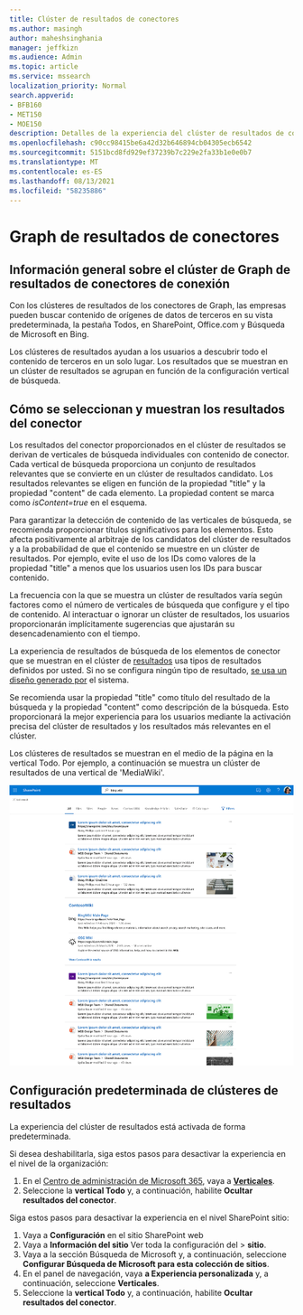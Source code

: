 ```yaml
---
title: Clúster de resultados de conectores
ms.author: masingh
author: maheshsinghania
manager: jeffkizn
ms.audience: Admin
ms.topic: article
ms.service: mssearch
localization_priority: Normal
search.appverid:
- BFB160
- MET150
- MOE150
description: Detalles de la experiencia del clúster de resultados de conectores
ms.openlocfilehash: c90cc98415be6a42d32b646894cb04305ecb6542
ms.sourcegitcommit: 5151bcd8fd929ef37239b7c229e2fa33b1e0e0b7
ms.translationtype: MT
ms.contentlocale: es-ES
ms.lasthandoff: 08/13/2021
ms.locfileid: "58235886"
---
```

# <a name="graph-connectors-result-cluster"></a>Graph de resultados de conectores

## <a name="overview-of-the-graph-connectors-result-cluster"></a>Información general sobre el clúster de Graph de resultados de conectores de conexión  

Con los clústeres de resultados de los conectores de Graph, las empresas  pueden buscar contenido de orígenes de datos de terceros en su vista predeterminada, la pestaña Todos, en SharePoint, Office.com y Búsqueda de Microsoft en Bing.

Los clústeres de resultados ayudan a los usuarios a descubrir todo el contenido de terceros en un solo lugar. Los resultados que se muestran en un clúster de resultados se agrupan en función de la configuración vertical de búsqueda.

## <a name="how-connector-results-are-selected-and-displayed"></a>Cómo se seleccionan y muestran los resultados del conector

Los resultados del conector proporcionados en el clúster de resultados se derivan de verticales de búsqueda individuales con contenido de conector. Cada vertical de búsqueda proporciona un conjunto de resultados relevantes que se convierte en un clúster de resultados candidato. Los resultados relevantes se eligen en función de la propiedad "title" y la propiedad "content" de cada elemento. La propiedad content se marca como *isContent=true* en el esquema.

Para garantizar la detección de contenido de las verticales de búsqueda, se recomienda proporcionar títulos significativos para los elementos. Esto afecta positivamente al arbitraje de los candidatos del clúster de resultados y a la probabilidad de que el contenido se muestre en un clúster de resultados. Por ejemplo, evite el uso de los IDs como valores de la propiedad "title" a menos que los usuarios usen los IDs para buscar contenido.

La frecuencia con la que se muestra un clúster de resultados varía según factores como el número de verticales de búsqueda que configure y el tipo de contenido. Al interactuar o ignorar un clúster de resultados, los usuarios proporcionarán implícitamente sugerencias que ajustarán su desencadenamiento con el tiempo.

La experiencia de resultados de búsqueda de los elementos de conector que se muestran en el clúster de [resultados](./customize-search-page.md#create-your-own-result-type) usa tipos de resultados definidos por usted. Si no se configura ningún tipo de resultado, [se usa un diseño generado por](./customize-search-page.md#default-search-result-layout) el sistema.

Se recomienda usar la propiedad "title" como título del resultado de la búsqueda y la propiedad "content" como descripción de la búsqueda. Esto proporcionará la mejor experiencia para los usuarios mediante la activación precisa del clúster de resultados y los resultados más relevantes en el clúster.

Los clústeres de resultados se muestran en el medio de la página en la vertical Todo. Por ejemplo, a continuación se muestra un clúster de resultados de una vertical de 'MediaWiki'.

![Ejemplo de un clúster de resultados de MediaWiki](media/result-cluster/result-cluster-example.png)

## <a name="result-clusters-default-settings"></a>Configuración predeterminada de clústeres de resultados
  
La experiencia del clúster de resultados está activada de forma predeterminada.  

Si desea deshabilitarla, siga estos pasos para desactivar la experiencia en el nivel de la organización:

1. En el [Centro de administración de Microsoft 365](https://admin.microsoft.com), vaya a [**Verticales**](https://admin.microsoft.com/Adminportal/Home#/MicrosoftSearch/verticals).
1. Seleccione la **vertical Todo** y, a continuación, habilite **Ocultar resultados del conector**.

Siga estos pasos para desactivar la experiencia en el nivel SharePoint sitio:

1. Vaya a **Configuración** en el sitio SharePoint web
2. Vaya a **Información del sitio** Ver toda la configuración del > **sitio**.
3. Vaya a la sección Búsqueda de Microsoft y, a continuación, seleccione **Configurar Búsqueda de Microsoft para esta colección de sitios**.
4. En el panel de navegación, vaya **a Experiencia personalizada** y, a continuación, seleccione **Verticales**.
5. Seleccione la **vertical Todo** y, a continuación, habilite **Ocultar resultados del conector**.
